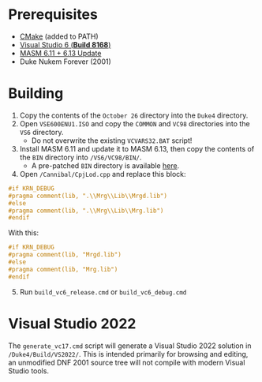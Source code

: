 # Prerequisites
* [CMake](https://cmake.org/) (added to PATH)
* [Visual Studio 6 (**Build 8168**)](https://winworldpc.com/product/microsoft-visual-stu/60)
* [MASM 6.11 + 6.13 Update](https://archive.org/details/en_masm611)
* Duke Nukem Forever (2001)

# Building
1. Copy the contents of the `October 26` directory into the `Duke4` directory.
2. Open `VSE600ENU1.ISO` and copy the `COMMON` and `VC98` directories into the `VS6` directory.
    * Do not overwrite the existing `VCVARS32.BAT` script!
3. Install MASM 6.11 and update it to MASM 6.13, then copy the contents of the `BIN` directory into `/VS6/VC98/BIN/`.
    * A pre-patched `BIN` directory is available [here](https://cdn.discordapp.com/attachments/309328208464183296/1154082976737542164/MASM613.7z).
4. Open `/Cannibal/CpjLod.cpp` and replace this block:

```cpp
#if KRN_DEBUG
#pragma comment(lib, ".\\Mrg\\Lib\\Mrgd.lib")
#else
#pragma comment(lib, ".\\Mrg\\Lib\\Mrg.lib")
#endif
```

With this:

```cpp
#if KRN_DEBUG
#pragma comment(lib, "Mrgd.lib")
#else
#pragma comment(lib, "Mrg.lib")
#endif
```

5. Run `build_vc6_release.cmd` or `build_vc6_debug.cmd`

# Visual Studio 2022
The `generate_vc17.cmd` script will generate a Visual Studio 2022 solution in `/Duke4/Build/VS2022/`. This is intended primarily for browsing and editing, an unmodified DNF 2001 source tree will not compile with modern Visual Studio tools.
